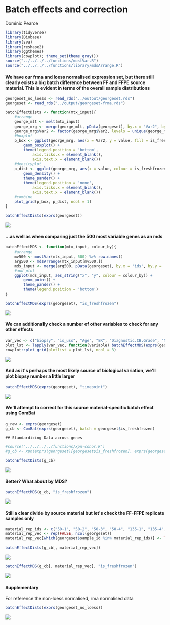 Batch effects and correction
================
Dominic Pearce

``` r
library(tidyverse)
library(Biobase)
library(sva)
library(reshape2)
library(ggthemes)
library(cowplot); theme_set(theme_gray())
source("../../../../functions/mostVar.R")
source("../../../../functions/library/mdsArrange.R")
```

#### We have our frma and loess normalised expression set, but there still clearly exists a big batch difference between FF and FFPE source material. This is evident in terms of the overall sample distributions

``` r
georgeset_no_loess <- read_rds("../output/georgeset.rds")
georgeset <- read_rds("../output/georgeset-frma.rds")
```

``` r
batchEffectDists <- function(mtx_input){
    #arrange
    george_mlt <- melt(mtx_input)
    george_mrg <- merge(george_mlt, pData(georgeset), by.x = "Var2", by.y = 'xpr_id')
    george_mrg$Var2 <- factor(george_mrg$Var2, levels = unique(george_mrg$Var2[order(george_mrg$is_freshfrozen)]))
    #boxplot
    p_box <- ggplot(george_mrg, aes(x = Var2, y = value, fill = is_freshfrozen)) + 
        geom_boxplot() +
        theme(legend.position = 'bottom',
            axis.ticks.x = element_blank(),
            axis.text.x = element_blank())
    #densityplot
    p_dist <- ggplot(george_mrg, aes(x = value, colour = is_freshfrozen, group = Var2)) + 
        geom_density() + 
        theme_pander() +    
        theme(legend.position = 'none',
            axis.ticks.x = element_blank(),
            axis.text.x = element_blank())
    #combine
    plot_grid(p_box, p_dist, ncol = 1)
}

batchEffectDists(exprs(georgeset))
```

<img src="/Volumes/igmm/sims-lab/Dominic/labbook/dormancy/georgetown/doc/normalisation-batch-correction_files/figure-markdown_github-ascii_identifiers/unnamed-chunk-4-1.png" style="display: block; margin: auto;" />

#### ...as well as when comparing just the 500 most variable genes as an mds

``` r
batchEffectMDS <- function(mtx_input, colour_by){
    #arrange
    mv500 <- mostVar(mtx_input, 500) %>% row.names()
    arg500 <- mdsArrange(mtx_input[mv500,]) 
    mds_input <- merge(arg500, pData(georgeset), by.x = 'ids', by.y = 'xpr_id')
    #and plot
    ggplot(mds_input, aes_string("x", "y", colour = colour_by)) + 
        geom_point() + 
        theme_pander() + 
        theme(legend.position = 'bottom')
}

batchEffectMDS(exprs(georgeset), "is_freshfrozen")
```

<img src="/Volumes/igmm/sims-lab/Dominic/labbook/dormancy/georgetown/doc/normalisation-batch-correction_files/figure-markdown_github-ascii_identifiers/unnamed-chunk-5-1.png" style="display: block; margin: auto;" />

#### We can additionally check a number of other variables to check for any other effects

``` r
var_vec <- c("biopsy", "is_uss", "Age", "ER", "Diagnostic.CB.Grade", "No.of.Pos.Nodes")
plot_lst <- lapply(var_vec, function(variable) batchEffectMDS(exprs(georgeset), variable))
cowplot::plot_grid(plotlist = plot_lst, ncol = 3)
```

<img src="/Volumes/igmm/sims-lab/Dominic/labbook/dormancy/georgetown/doc/normalisation-batch-correction_files/figure-markdown_github-ascii_identifiers/unnamed-chunk-6-1.png" style="display: block; margin: auto;" />

#### And as it's perhaps the most likely source of biological variation, we'll plot biopsy number a little larger

``` r
batchEffectMDS(exprs(georgeset), "timepoint")
```

<img src="/Volumes/igmm/sims-lab/Dominic/labbook/dormancy/georgetown/doc/normalisation-batch-correction_files/figure-markdown_github-ascii_identifiers/unnamed-chunk-7-1.png" style="display: block; margin: auto;" />

#### We'll attempt to correct for this source material-specific batch effect using ComBat

``` r
g_raw <- exprs(georgeset)
g_cb <- ComBat(exprs(georgeset), batch = georgeset$is_freshfrozen)
```

    ## Standardizing Data across genes

``` r
#source("../../../../functions/xpn-conor.R")
#g_cb <- xpn(exprs(georgeset)[georgeset$is_freshfrozen], exprs(georgeset)[!georgeset$is_freshfrozen])
```

``` r
batchEffectDists(g_cb)
```

<img src="/Volumes/igmm/sims-lab/Dominic/labbook/dormancy/georgetown/doc/normalisation-batch-correction_files/figure-markdown_github-ascii_identifiers/unnamed-chunk-9-1.png" style="display: block; margin: auto;" />

#### Better? What about by MDS?

``` r
batchEffectMDS(g_cb, "is_freshfrozen")
```

<img src="/Volumes/igmm/sims-lab/Dominic/labbook/dormancy/georgetown/doc/normalisation-batch-correction_files/figure-markdown_github-ascii_identifiers/unnamed-chunk-10-1.png" style="display: block; margin: auto;" />

#### Still a clear divide by source material but let's check the FF-FFPE replicate samples only

``` r
material_rep_ids <- c("50-1", "50-2", "50-3", "50-4", "135-1", "135-4", "188-1", "268-1", "268-2", "298-1", "298-2", "347-3", "413-1", "413-2", "416-1", "416-2")
material_rep_vec <- rep(FALSE, ncol(georgeset))
material_rep_vec[which(georgeset$sample_id %in% material_rep_ids)] <- TRUE

batchEffectDists(g_cb[, material_rep_vec])
```

<img src="/Volumes/igmm/sims-lab/Dominic/labbook/dormancy/georgetown/doc/normalisation-batch-correction_files/figure-markdown_github-ascii_identifiers/unnamed-chunk-11-1.png" style="display: block; margin: auto;" />

``` r
batchEffectMDS(g_cb[, material_rep_vec], "is_freshfrozen")
```

<img src="/Volumes/igmm/sims-lab/Dominic/labbook/dormancy/georgetown/doc/normalisation-batch-correction_files/figure-markdown_github-ascii_identifiers/unnamed-chunk-11-2.png" style="display: block; margin: auto;" />

#### Supplementary

For reference the non-loess normalised, rma normalised data

``` r
batchEffectDists(exprs(georgeset_no_loess))
```

<img src="/Volumes/igmm/sims-lab/Dominic/labbook/dormancy/georgetown/doc/normalisation-batch-correction_files/figure-markdown_github-ascii_identifiers/unnamed-chunk-12-1.png" style="display: block; margin: auto;" />
